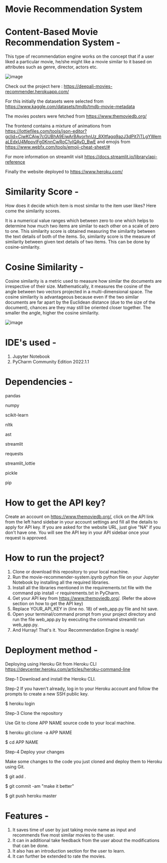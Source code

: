 # Movie Recommendation System
# Content-Based Movie Recommendation System -
This type of recommendation engine works on the concept that if a user liked a particular movie, he/she might like a movie similar to it based on attributes such as genre, director, actors etc.

![image](https://user-images.githubusercontent.com/90978030/170785934-3a3aabc1-125f-419c-adc3-358e861b7eec.png)


Check out the project here : https://deepali-movies-recommender.herokuapp.com/ 

For this initially the datasets were selected from https://www.kaggle.com/datasets/tmdb/tmdb-movie-metadata

The movies posters were fetched from https://www.themoviedb.org/

The frontend contains a mixture of animations from https://lottiefiles.com/tools/json-editor?gclid=CjwKCAjw7cGUBhA9EiwArBAvorhnUz_8Xltfagq9azJ3dPit7iTLgYWemaLEdxU4MpovIFg0KnnCwRoC1yIQAvD_BwE and emojis from https://www.webfx.com/tools/emoji-cheat-sheet/#

For more information on streamlit visit https://docs.streamlit.io/library/api-reference

Finally the website deployed to https://www.heroku.com/

# Similarity Score -
How does it decide which item is most similar to the item user likes? Here come the similarity scores.

It is a numerical value ranges which between zero to one which helps to determine how much two items are similar to each other on a scale of zero to one. This similarity score is obtained measuring the similarity between the text details of both of the items. So, similarity score is the measure of similarity between given text details of two items. This can be done by cosine-similarity.

# Cosine Similarity -
Cosine similarity is a metric used to measure how similar the documents are irrespective of their size. Mathematically, it measures the cosine of the angle between two vectors projected in a multi-dimensional space. The cosine similarity is advantageous because even if the two similar documents are far apart by the Euclidean distance (due to the size of the document), chances are they may still be oriented closer together. The smaller the angle, higher the cosine similarity.

![image](https://user-images.githubusercontent.com/90978030/170785665-3662d48f-4573-4029-b73f-38fcc9dc842b.png)


# IDE's used -
1. Jupyter Notebook
2. PyCharm Community Edition 2022.1.1

# Dependencies -
pandas

numpy

scikit-learn

nltk

ast

streamlit

requests

streamlit_lottie

pickle

pip

# How to get the API key?
Create an account on https://www.themoviedb.org/, click on the API link from the left hand sidebar in your account settings and fill all the details to apply for API key. If you are asked for the website URL, just give "NA" if you don't have one. You will see the API key in your API sidebar once your request is approved.

# How to run the project?
1. Clone or download this repository to your local machine.
2. Run the movie-recommender-system.ipynb python file on your Jupyter Notebook by installing all the required libraries.
3. Install all the libraries mentioned in the requirements.txt file with the command pip install -r requirements.txt in PyCharm. 
4. Get your API key from https://www.themoviedb.org/. (Refer the above section on how to get the API key)
5. Replace YOUR_API_KEY in (line no. 18) of web_app.py file and hit save.
6. Open your terminal/command prompt from your project directory and run the file web_app.py by executing the command streamlit run web_app.py.
7. And Hurray! That's it. Your Recommendation Engine is ready!

# Deployment method -
Deploying using Heroku Git from Heroku CLI https://devcenter.heroku.com/articles/heroku-command-line

Step-1 Download and install the Heroku CLI.

Step-2 If you haven't already, log in to your Heroku account and follow the prompts to create a new SSH public key.

$ heroku login

Step-3 Clone the repository

Use Git to clone APP NAME source code to your local machine.

$ heroku git:clone -a APP NAME

$ cd APP NAME

Step-4 Deploy your changes

Make some changes to the code you just cloned and deploy them to Heroku using Git.

$ git add .

$ git commit -am "make it better"

$ git push heroku master

# Features -
1. It saves time of user by just taking movie name as input and recommends five most similar movies to the user.
2. It can in additional take feedback from the user about the modifications that can be done.
3. It also has an introduction section for the user to learn.
4. It can further be extended to rate the movies.
